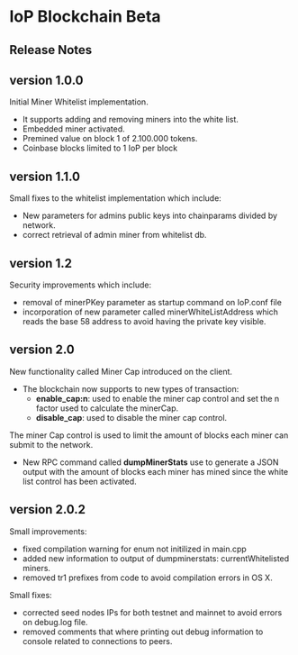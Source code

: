 # IoP Blockchain Beta
## Release Notes

## version 1.0.0
Initial Miner Whitelist implementation. 

* It supports adding and removing miners into the white list.
* Embedded miner activated.
* Premined value on block 1 of 2.100.000 tokens.
* Coinbase blocks limited to 1 IoP per block

## version 1.1.0
Small fixes to the whitelist implementation which include: 

* New parameters for admins public keys into chainparams divided by network.
* correct retrieval of admin miner from whitelist db.

## version 1.2
Security improvements which include:

* removal of minerPKey parameter as  startup command on IoP.conf file
* incorporation of new parameter called minerWhiteListAddress which reads the base 58 address to avoid having the private key visible.


## version 2.0
New functionality called Miner Cap introduced on the client.

* The blockchain now supports to new types of transaction:
	* **enable_cap:n**: used to enable the miner cap control and set the n factor used to calculate the minerCap.
	* **disable_cap**: used to disable the miner cap control.

The miner Cap control is used to limit the amount of blocks each miner can submit to the network.

* New RPC command called **dumpMinerStats** use to generate a JSON output with the amount of blocks each miner has mined since the white list control has been activated.	


## version 2.0.2

Small improvements:

* fixed compilation warning for enum not initilized in main.cpp
* added new information to output of dumpminerstats: currentWhitelisted miners.
* removed tr1 prefixes from code to avoid compilation errors in OS X.

Small fixes:

* corrected seed nodes IPs for both testnet and mainnet to avoid errors on debug.log file.
* removed comments that where printing out debug information to console related to connections to peers.